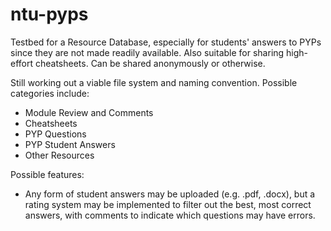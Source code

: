 # ntu-pyps
Testbed for a Resource Database, especially for students' answers to PYPs since they are not made readily available. Also suitable for sharing high-effort cheatsheets.
Can be shared anonymously or otherwise.

Still working out a viable file system and naming convention. Possible categories include:
- Module Review and Comments
- Cheatsheets
- PYP Questions
- PYP Student Answers
- Other Resources

Possible features:
- Any form of student answers may be uploaded (e.g. .pdf, .docx), but a rating system may be implemented to filter out the best, most correct answers, with comments to indicate which questions may have errors.
